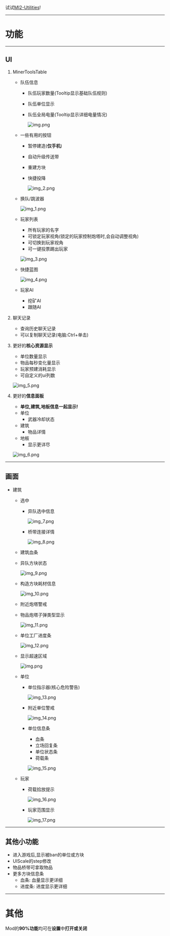 试试[MI2-Utilities](https://github.com/BlackDeluxeCat/MI2-Utilities-Java/)!

---

# 功能

---

## UI
1. MinerToolsTable
   * 队伍信息
     * 队伍玩家数量(Tooltip显示基础队伍规则)
     * 队伍单位显示
     * 队伍全局电量(Tooltip显示详细电量情况)

       ![img.png](.github/images/MinerToolsTable.png)

   * 一些有用的按钮
     * 暂停建造(**仅手机**)
     * 自动升级传送带
     * 重建方块
     * 快捷投降

       ![img_2.png](.github/images/UsefulButtons.png)

   * 换队/跳波器

     ![img_1.png](.github/images/WaveSkipper.png)

   * 玩家列表
     * 所有玩家的名字
     * 可锁定玩家视角(锁定的玩家控制炮塔时,会自动调整视角)
     * 可切换到玩家视角
     * 可一键投票踢出玩家
     
     ![img_3.png](.github/images/PlayerList.png)

   * 快捷蓝图

     ![img_4.png](.github/images/SchematicList.png)

   * 玩家AI
     * 挖矿AI
     * 跟随AI

3. 聊天记录
   * 查询历史聊天记录
   * 可以复制聊天记录(电脑:Ctrl+单击)

4. 更好的**核心资源显示**
   * 单位数量显示
   * 物品每秒变化量显示
   * 玩家预建消耗显示
   * 可自定义的ui列数

   ![img_5.png](.github/images/BetterCoreItemsDisplay.png)

5. 更好的**信息面板**
   * **单位,建筑,地板信息一起显示!**
   * 单位
     * 武器冷却状态
   * 建筑
     * 物品详情
   * 地板
     * 显示更详尽
   
   ![img_6.png](.github/images/BetterHoverInfoTable.png)

---

## 画面
* 建筑
  * 选中
    * 异队选中信息

      ![img_7.png](.github/images/BlockStatus.png)

    * 桥带连接详情

      ![img_8.png](.github/images/BridgeLinkedInfo.png)

  * 建筑血条
  * 异队方块状态

    ![img_9.png](.github/images/BuildHealthBar.png)

  * 构造方块耗材信息

    ![img_10.png](.github/images/ConstructorBlockInfo.png)

  * 附近炮塔警戒
  * 物品炮塔子弹类型显示

    ![img_11.png](.github/images/TurretAlert.png)

  * 单位工厂进度条

    ![img_12.png](.github/images/UnitBuildInfo.png)
  
  * 显示超速区域
  
    ![img.png](.github/images/OverdriveZone.png)

  * 单位
    * 单位指示器(核心危险警告)

      ![img_13.png](.github/images/EnemyIndicator.png)

    * 附近单位警戒

      ![img_14.png](.github/images/UnitAlert.png)

    * 单位信息条
      * 血条
      * 立场回复条
      * 单位状态条
      * 荷载条

      ![img_15.png](.github/images/UnitInfoBar.png)

  * 玩家 
    * 荷载拾放提示
  
      ![img_16.png](.github/images/PayloadHint.png)
  
    * 玩家范围显示
  
      ![img_17.png](.github/images/PlayerRange.png)
    
---

## 其他小功能
* 进入游戏后,显示被ban的单位或方块
* UIScale的step修改
* 物品桥带可拿取物品
* 更多方块信息条
  * 血条: 血量显示更详细
  * 进度条: 进度显示更详细

---

# 其他
Mod的**90%功能**均可在**设置**中**打开或关闭**